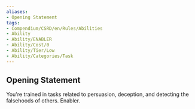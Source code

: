 ```yaml
---
aliases:
- Opening Statement
tags:
- Compendium/CSRD/en/Rules/Abilities
- Ability
- Ability/ENABLER
- Ability/Cost/0
- Ability/Tier/Low
- Ability/Categories/Task
---
```


  
## Opening Statement  
You're trained in tasks related to persuasion, deception, and detecting the falsehoods of others. Enabler.